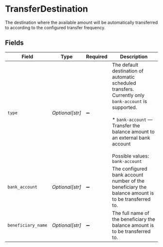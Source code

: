 # TransferDestination

The destination where the available amount will be automatically transferred to according to the configured transfer frequency.


## Fields

| Field                                                                                                                                                                                                              | Type                                                                                                                                                                                                               | Required                                                                                                                                                                                                           | Description                                                                                                                                                                                                        |
| ------------------------------------------------------------------------------------------------------------------------------------------------------------------------------------------------------------------ | ------------------------------------------------------------------------------------------------------------------------------------------------------------------------------------------------------------------ | ------------------------------------------------------------------------------------------------------------------------------------------------------------------------------------------------------------------ | ------------------------------------------------------------------------------------------------------------------------------------------------------------------------------------------------------------------ |
| `type`                                                                                                                                                                                                             | *Optional[str]*                                                                                                                                                                                                    | :heavy_minus_sign:                                                                                                                                                                                                 | The default destination of automatic scheduled transfers. Currently only `bank-account` is supported.<br/><br/>* `bank-account` — Transfer the balance amount to an external bank account<br/><br/>Possible values: `bank-account` |
| `bank_account`                                                                                                                                                                                                     | *Optional[str]*                                                                                                                                                                                                    | :heavy_minus_sign:                                                                                                                                                                                                 | The configured bank account number of the beneficiary the balance amount is to be transferred to.                                                                                                                  |
| `beneficiary_name`                                                                                                                                                                                                 | *Optional[str]*                                                                                                                                                                                                    | :heavy_minus_sign:                                                                                                                                                                                                 | The full name of the beneficiary the balance amount is to be transferred to.                                                                                                                                       |